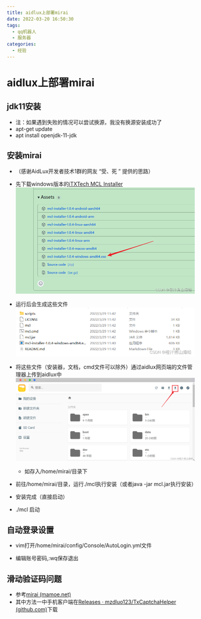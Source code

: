 ```yaml
---
title: aidlux上部署mirai
date: 2022-03-20 16:50:30
tags:
  - qq机器人
  - 服务器
categories:
  - 经验
---
```


# aidlux上部署mirai

## jdk11安装

* 注：如果遇到失败的情况可以尝试换源，我没有换源安装成功了
* apt-get update
* apt install openjdk-11-jdk

## 安装mirai

* （感谢AidLux开发者技术1群的网友 “受、死 ” 提供的思路）
* 先下载windows版本的[iTXTech MCL Installer](https://github.com/iTXTech/mcl-installer/releases)![在这里插入图片描述](aidlux上部署mirai/19a10579bb6a42e19db23bc949fb8216.png)


* 运行后会生成这些文件![在这里插入图片描述](aidlux上部署mirai/77923899467844739cbc7f012945ee04.png)

* 将这些文件（安装器，文档，cmd文件可以除外）通过aidlux网页端的文件管理器上传到aidlux中![在这里插入图片描述](aidlux上部署mirai/fe0f8a2ad8bd4b1590c10708de9d7272.png)

  * 如存入/home/mirai/目录下
* 前往/home/mirai/目录，运行./mcl执行安装（或者java -jar mcl.jar执行安装）
* 安装完成（直接启动）
* ./mcl 启动

## 自动登录设置

* vim打开/home/mirai/config/Console/AutoLogin.yml文件

* 编辑账号密码,:wq保存退出

## 滑动验证码问题

* 参考[mirai (mamoe.net)](https://docs.mirai.mamoe.net/mirai-login-solver-selenium/)
* 其中方法一中手机客户端在[Releases · mzdluo123/TxCaptchaHelper (github.com)](https://github.com/mzdluo123/TxCaptchaHelper/releases)下载

